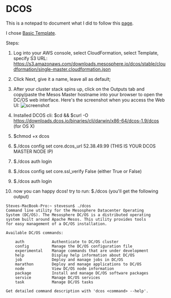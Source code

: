 # DCOS
This is a notepad to document what I did to follow this [page](https://dcos.io/install/).

I chose [Basic Template](https://dcos.io/docs/1.9/administration/installing/cloud/aws/basic/).

Steps:
1. Log into your AWS console, select CloudFormation, select Template, specify S3 URL: https://s3.amazonaws.com/downloads.mesosphere.io/dcos/stable/cloudformation/single-master.cloudformation.json
2. Click Next, give it a name, leave all as default;
3. After your cluster stack spins up, click on the Outputs tab and copy/paste the Mesos Master hostname into your browser to open the DC/OS web interface.
Here's the screenshot when you access the Web UI: 
![screenshot](https://i.imgsafe.org/94b18321ba.jpeg)

4. Installed DCOS cli: $cd && $curl -O https://downloads.dcos.io/binaries/cli/darwin/x86-64/dcos-1.9/dcos (for OS X)
5. $chmod +x dcos
6. $./dcos config set core.dcos_url 52.38.49.99 (THIS IS YOUR DCOS MASTER NODE IP)
7. $./dcos auth login
8. $./dcos config set core.ssl_verify False (either True or False)
9. $./dcos auth login
10. now you can happy dcos! try to run: $./dcos (you'll get the following output)

```
Steves-MacBook-Pro:~ stevesun$ ./dcos
Command line utility for the Mesosphere Datacenter Operating
System (DC/OS). The Mesosphere DC/OS is a distributed operating
system built around Apache Mesos. This utility provides tools
for easy management of a DC/OS installation.

Available DC/OS commands:

	auth           	Authenticate to DC/OS cluster
	config         	Manage the DC/OS configuration file
	experimental   	Manage commands that are under development
	help           	Display help information about DC/OS
	job            	Deploy and manage jobs in DC/OS
	marathon       	Deploy and manage applications to DC/OS
	node           	View DC/OS node information
	package        	Install and manage DC/OS software packages
	service        	Manage DC/OS services
	task           	Manage DC/OS tasks

Get detailed command description with 'dcos <command> --help'.
```